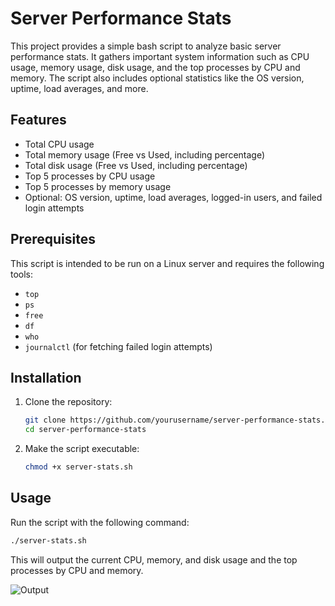 # Server Performance Stats

This project provides a simple bash script to analyze basic server performance stats. It gathers important system information such as CPU usage, memory usage, disk usage, and the top processes by CPU and memory. The script also includes optional statistics like the OS version, uptime, load averages, and more.

## Features

- Total CPU usage
- Total memory usage (Free vs Used, including percentage)
- Total disk usage (Free vs Used, including percentage)
- Top 5 processes by CPU usage
- Top 5 processes by memory usage
- Optional: OS version, uptime, load averages, logged-in users, and failed login attempts

## Prerequisites

This script is intended to be run on a Linux server and requires the following tools:
- `top`
- `ps`
- `free`
- `df`
- `who`
- `journalctl` (for fetching failed login attempts)

## Installation

1. Clone the repository:
   ```bash
   git clone https://github.com/yourusername/server-performance-stats.git
   cd server-performance-stats
   
2. Make the script executable:
   ```bash
   chmod +x server-stats.sh
   ```

## Usage

Run the script with the following command:
```bash
./server-stats.sh
```

This will output the current CPU, memory, and disk usage and the top processes by CPU and memory.

![Output](https://github.com/user-attachments/assets/91974679-859d-4598-9ddc-542afb095628)
